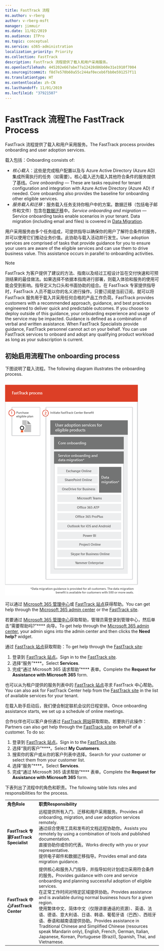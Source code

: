 ```yaml
---
title: FastTrack 流程
ms.author: v-rberg
author: v-rberg-msft
manager: jimmuir
ms.date: 11/02/2019
ms.audience: ITPro
ms.topic: conceptual
ms.service: o365-administration
localization_priority: Priority
ms.collection: FastTrack
description: FastTrack 流程提供了载入和用户采用服务。
ms.openlocfilehash: 445202e667abe77a12428d86b60e31e1910f7004
ms.sourcegitcommit: f8d7e570b60a55c244af0eceb6fbb0e591257f11
ms.translationtype: HT
ms.contentlocale: zh-CN
ms.lasthandoff: 11/01/2019
ms.locfileid: "37921507"
---
```

# <a name="the-fasttrack-process"></a><span data-ttu-id="61948-103">FastTrack 流程</span><span class="sxs-lookup"><span data-stu-id="61948-103">The FastTrack Process</span></span>

<span data-ttu-id="61948-104">FastTrack 流程提供了载入和用户采用服务。</span><span class="sxs-lookup"><span data-stu-id="61948-104">The FastTrack process provides onboarding and user adoption services.</span></span> 
  
<span data-ttu-id="61948-105">载入包括：</span><span class="sxs-lookup"><span data-stu-id="61948-105">Onboarding consists of:</span></span>
  
- <span data-ttu-id="61948-p101">*核心载入*：这些是完成租户配置以及与 Azure Active Directory (Azure AD) 集成所需执行的任务（如需要）。核心载入还为载入其他符合条件的服务提供了基线。</span><span class="sxs-lookup"><span data-stu-id="61948-p101">*Core onboarding* — These are tasks required for tenant configuration and integration with Azure Active Directory (Azure AD) if needed. Core onboarding also provides the baseline for onboarding other eligible services.</span></span> 
- <span data-ttu-id="61948-p102">*服务载入和迁移*：服务载入任务支持你租户中的方案。数据迁移（包括电子邮件和文件）包含在[数据迁移](O365-data-migration.md)中。</span><span class="sxs-lookup"><span data-stu-id="61948-p102">*Service onboarding and migration* — Service onboarding tasks enable scenarios in your tenant. Data migration (including email and files) is covered in [Data Migration](O365-data-migration.md).</span></span> 
    
<span data-ttu-id="61948-p103">用户采用服务由多个任务组成，可提供指导以确保你的用户了解符合条件的服务，并可以使用它们推动业务价值。此协助与载入活动并行发生。</span><span class="sxs-lookup"><span data-stu-id="61948-p103">User adoption services are comprised of tasks that provide guidance for you to ensure your users are aware of the eligible services and can use them to drive business value. This assistance occurs in parallel to onboarding activities.</span></span>
  
> [!NOTE]
> <span data-ttu-id="61948-p104">FastTrack 为客户提供了建议的方法、指南以及经过工程设计旨在交付快速和可预测结果的最佳做法。如果选择不依据本指南进行部署，则载入体验和服务的使用可能会受到影响。指导定义为口头和书面协助的组合。在 FastTrack 专家提供指导时，FastTrack 人员不能以你的名义进行操作。只要订阅是当前订阅，就可以将 FastTrack 服务用于载入并采用任何合格的产品工作负荷。</span><span class="sxs-lookup"><span data-stu-id="61948-p104">FastTrack provides customers with a recommended approach, guidance, and best practices engineered to deliver quick and predictable outcomes. If you choose to deploy outside of this guidance, your onboarding experience and usage of the service may be impacted. Guidance is defined as a combination of verbal and written assistance. When FastTrack Specialists provide guidance, FastTrack personnel cannot act on your behalf. You can use FastTrack services to onboard and adopt any qualifying product workload as long as your subscription is current.</span></span> 
  
## <a name="the-onboarding-process"></a><span data-ttu-id="61948-117">初始启用流程</span><span class="sxs-lookup"><span data-stu-id="61948-117">The onboarding process</span></span>

<span data-ttu-id="61948-118">下图说明了载入流程。</span><span class="sxs-lookup"><span data-stu-id="61948-118">The following diagram illustrates the onboarding process.</span></span>
  
![使用载入权益的日程表](media/O365-Onboarding-Timeline.png)
  
<span data-ttu-id="61948-120">可以通过 [Microsoft 365 管理中心](https://go.microsoft.com/fwlink/?linkid=2032704)或 [FastTrack 站点](https://go.microsoft.com/fwlink/?linkid=780698)获得帮助。</span><span class="sxs-lookup"><span data-stu-id="61948-120">You can get help through the [Microsoft 365 admin center](https://go.microsoft.com/fwlink/?linkid=2032704) or the [FastTrack site](https://go.microsoft.com/fwlink/?linkid=780698).</span></span> 

<span data-ttu-id="61948-121">若要通过 [Microsoft 365 管理中心](https://go.microsoft.com/fwlink/?linkid=2032704)获取帮助，管理员需登录到管理中心，然后单击“需要帮助吗?”\*\*\*\* 向导。</span><span class="sxs-lookup"><span data-stu-id="61948-121">To get help through the [Microsoft 365 admin center](https://go.microsoft.com/fwlink/?linkid=2032704), your admin signs into the admin center and then clicks the **Need help?** widget.</span></span> 

<span data-ttu-id="61948-122">通过 [FastTrack 站点](https://go.microsoft.com/fwlink/?linkid=780698)获取帮助：</span><span class="sxs-lookup"><span data-stu-id="61948-122">To get help through the [FastTrack site](https://go.microsoft.com/fwlink/?linkid=780698):</span></span> 
1.  <span data-ttu-id="61948-123">登录到 [FastTrack 站点](https://go.microsoft.com/fwlink/?linkid=780698)。</span><span class="sxs-lookup"><span data-stu-id="61948-123">Sign in to the [FastTrack site](https://go.microsoft.com/fwlink/?linkid=780698).</span></span> 
2.  <span data-ttu-id="61948-124">选择“服务”\*\*\*\*。</span><span class="sxs-lookup"><span data-stu-id="61948-124">Select **Services**.</span></span>
3.  <span data-ttu-id="61948-125">完成“通过 Microsoft 365 请求帮助”\*\*\*\* 表单。</span><span class="sxs-lookup"><span data-stu-id="61948-125">Complete the **Request for Assistance with Microsoft 365** form.</span></span> 
  
 <span data-ttu-id="61948-126">也可以从为租户提供的服务列表中的 [FastTrack 站点](https://go.microsoft.com/fwlink/?linkid=780698)寻求 FastTrack 中心帮助。</span><span class="sxs-lookup"><span data-stu-id="61948-126">You can also ask for FastTrack Center help from the [FastTrack site](https://go.microsoft.com/fwlink/?linkid=780698) in the list of available services for your tenant.</span></span> 
    
 <span data-ttu-id="61948-127">在载入助手启动后，我们便会制定联机会议的日程安排。</span><span class="sxs-lookup"><span data-stu-id="61948-127">Once onboarding assistance starts, we set up a schedule of online meetings.</span></span>
    
<span data-ttu-id="61948-p105">合作伙伴也可以客户身份通过 [FastTrack 网站](https://go.microsoft.com/fwlink/?linkid=780698)获取帮助。若要执行此操作：</span><span class="sxs-lookup"><span data-stu-id="61948-p105">Partners can also get help through the [FastTrack site](https://go.microsoft.com/fwlink/?linkid=780698) on behalf of a customer. To do so:</span></span>
1.  <span data-ttu-id="61948-130">登录到 [FastTrack 站点](https://go.microsoft.com/fwlink/?linkid=780698)。</span><span class="sxs-lookup"><span data-stu-id="61948-130">Sign in to the [FastTrack site](https://go.microsoft.com/fwlink/?linkid=780698).</span></span> 
2.  <span data-ttu-id="61948-131">选择“我的客户”\*\*\*\*。</span><span class="sxs-lookup"><span data-stu-id="61948-131">Select **My Customers**.</span></span>
3.  <span data-ttu-id="61948-132">搜索你的客户或从你的客户列表中选择。</span><span class="sxs-lookup"><span data-stu-id="61948-132">Search for your customer or select them from your customer list.</span></span>
4.  <span data-ttu-id="61948-133">选择“服务”\*\*\*\*。</span><span class="sxs-lookup"><span data-stu-id="61948-133">Select **Services**.</span></span>
5.  <span data-ttu-id="61948-134">完成“通过 Microsoft 365 请求帮助”\*\*\*\* 表单。</span><span class="sxs-lookup"><span data-stu-id="61948-134">Complete the **Request for Assistance with Microsoft 365** form.</span></span> 

<span data-ttu-id="61948-135">下表列出了流程中的角色和职责。</span><span class="sxs-lookup"><span data-stu-id="61948-135">The following table lists roles and responsibilities for the process.</span></span>
    
|||
|:-----|:-----|
|<span data-ttu-id="61948-136">**角色**</span><span class="sxs-lookup"><span data-stu-id="61948-136">**Role**</span></span> <br/> |<span data-ttu-id="61948-137">**职责**</span><span class="sxs-lookup"><span data-stu-id="61948-137">**Responsibility**</span></span> <br/> |
|<span data-ttu-id="61948-138">**FastTrack 专家**</span><span class="sxs-lookup"><span data-stu-id="61948-138">**FastTrack Specialist**</span></span> <br/> |<span data-ttu-id="61948-139">远程提供所有入门、迁移和用户采用服务。</span><span class="sxs-lookup"><span data-stu-id="61948-139">Provides all onboarding, migration, and user adoption services remotely.</span></span>  <br/> <span data-ttu-id="61948-140">通过综合使用工具和发布的文档远程协助你。</span><span class="sxs-lookup"><span data-stu-id="61948-140">Assists you remotely by using a combination of tools and published documentation.</span></span> <br/> <span data-ttu-id="61948-141">直接协助你或你的代表。</span><span class="sxs-lookup"><span data-stu-id="61948-141">Works directly with you or your representative.</span></span> <br/> <span data-ttu-id="61948-142">提供电子邮件和数据迁移指导。</span><span class="sxs-lookup"><span data-stu-id="61948-142">Provides email and data migration guidance.</span></span>|
|<span data-ttu-id="61948-143">**FastTrack 中心**</span><span class="sxs-lookup"><span data-stu-id="61948-143">**FastTrack Center**</span></span>  <br/> |<span data-ttu-id="61948-144">提供核心和服务入门指导，并指导如何计划成功采用符合条件的服务。</span><span class="sxs-lookup"><span data-stu-id="61948-144">Provides guidance with core and service onboarding and planning successful adoption of eligible services.</span></span>  <br/> <span data-ttu-id="61948-145">在正常工作时间对特定区域提供协助。</span><span class="sxs-lookup"><span data-stu-id="61948-145">Provides assistance and is available during normal business hours for a given region.</span></span> <br/> <span data-ttu-id="61948-146">使用繁体中文、简体中文（仅限讲普通话的资源）、英语、法语、德语、意大利语、日语、韩语、葡萄牙语（巴西）、西班牙语、泰语和越南语提供协助。</span><span class="sxs-lookup"><span data-stu-id="61948-146">Provides assistance in Traditional Chinese and Simplified Chinese (resources speak Mandarin only), English, French, German, Italian, Japanese, Korean, Portuguese (Brazil), Spanish, Thai, and Vietnamese.</span></span>|


  

